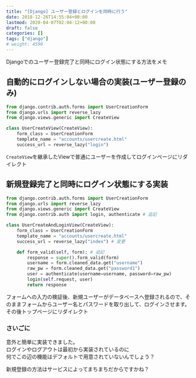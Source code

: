 ```yaml
---
title: "[Django] ユーザー登録とログインを同時に行う"
date: 2018-12-26T14:55:04+00:00
lastmod: 2020-04-07T02:04:12+00:00
draft: false
categories: []
tags: ["django"]
# weight: 4590
---
```

Djangoでのユーザー登録完了と同時にログイン状態にする方法をメモ  

## 自動的にログインしない場合の実装(ユーザー登録のみ)  
```py
from django.contrib.auth.forms import UserCreationForm
from django.urls import reverse_lazy
from django.views.generic import CreateView

class UserCreateView(CreateView):
    form_class = UserCreationForm
    template_name = "accounts/usercreate.html"
    success_url = reverse_lazy("login")
```
`CreateView`を継承したViewで普通にユーザーを作成してログインページにリダイレクト  

## 新規登録完了と同時にログイン状態にする実装
```py
from django.contrib.auth.forms import UserCreationForm
from django.urls import reverse_lazy
from django.views.generic import CreateView
from django.contrib.auth import login, authenticate # 追記

class UserCreateAndLoginView(CreateView):
    form_class = UserCreationForm
    template_name = "accounts/usercreate.html"
    success_url = reverse_lazy("index") # 変更

    def form_valid(self, form): # 追記
        response = super().form_valid(form)
        username = form.cleaned_data.get("username")
        raw_pw = form.cleaned_data.get("password1")
        user = authenticate(username=username, password=raw_pw)
        login(self.request, user)
        return response
```

フォームへの入力の検証後、新規ユーザーがデータベースへ登録されるので、そのままフォームからユーザー名とパスワードを取り出して、ログインさせます。  
その後トップページにリダイレクト  

### さいごに  
意外と簡単に実装できました。  
ログインやログアウトは最初から実装されているのに  
何でこの辺の機能はデフォルトで用意されていないんでしょう？  

新規登録の方法はサービスによってまちまちだからですかね？
